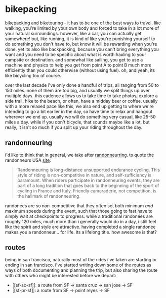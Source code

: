 # bikepacking

bikepacking and biketouring - it has to be one of the best ways to
travel. like walking, you're limited by your own body and forced to take in a
lot more of your natural surroundings. however, like a car, you can actually
get somewhere! but, like running, it is kind of like you're punishing yourself
to do something you don't have to, but know it will be rewarding when you're
done. yet its also like backpacking, because you can't bring everything you
want and you need to be specific about what is worth hauling to your campsite
or destination. and somewhat like sailing, you get to use a machine and physics
to help you get from point A to point B much more efficiently than you could
otherwise (without using fuel). oh, and yeah, its like bicycling too of course.

over the last decade i've only done a handful of trips, all ranging from 50 to
150 miles. none of them are too big, and usually we split things up over
multiple days. this cadence allows us to take time to take photos, explore a
side trail, hike to the beach, or often, have a midday beer or coffee. usually
with a more relaxed pace like this, we also end up getting to where we're
intending to go a bit earlier in the day, so have time to relax and hangout
wherever we end up. usually we will do something very casual, like 25-50 miles a day. while if you don't bicycle, that sounds maybe like a lot, but really, it isn't so much if you split up your riding throughout the day.

## randonneuring

i'd like to think that in general, we take after [randonneurring](https://en.wikipedia.org/wiki/Randonneuring). to quote the randonneurs USA [site](https://rusa.org/):

> Randonneuring is long-distance unsupported endurance cycling. This style of riding is non-competitive in nature, and self-sufficiency is paramount. When riders participate in randonneuring events, they are part of a long tradition that goes back to the beginning of the sport of cycling in France and Italy. Friendly camaraderie, not competition, is the hallmark of randonneuring.

randonées are so non-competitive that they often set both minimum _and_ maximum
speeds during the event, such that those going to fast have to simply wait at
checkpoints to progress. while a traditional randonées are roughly 120 miles,
much more than i generally would do in a day, i still feel like the spirit and
style are attractive. having completed a single randonée makes you a randonneur... for life. its a lifelong title. how awesome is that?

## routes

being in san francisco, naturally most of the rides i've taken are starting or
ending in san francisco. i've started writing down some of the routes as ways
of both documenting and planning the trip, but also sharing the route with
others who might be interested before we depart:

* [[sf-sc-sf]]: a route from SF -> santa cruz -> san jose -> SF
* [[sf-pr-sf]]: a route from SF -> point reyes -> SF
